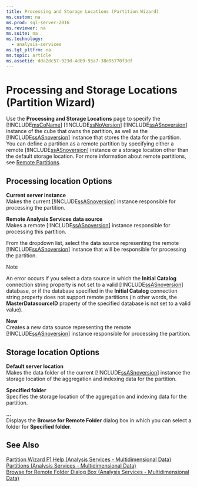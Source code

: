 ```yaml
---
title: Processing and Storage Locations (Partition Wizard)
ms.custom: na
ms.prod: sql-server-2016
ms.reviewer: na
ms.suite: na
ms.technology: 
  - analysis-services
ms.tgt_pltfrm: na
ms.topic: article
ms.assetid: dda2dc57-923d-4db9-93a7-38e95770f3df
---
```

# Processing and Storage Locations (Partition Wizard)
  Use the **Processing and Storage Locations** page to specify the [!INCLUDE[msCoName](../../Token\Other/msCoName_md.md)] [!INCLUDE[ssNoVersion](../../Token\Other/ssNoVersion_md.md)] [!INCLUDE[ssASnoversion](../../Token\Other/ssASnoversion_md.md)] instance of the cube that owns the partition, as well as the [!INCLUDE[ssASnoversion](../../Token\Other/ssASnoversion_md.md)] instance that stores the data for the partition. You can define a partition as a remote partition by specifying either a remote [!INCLUDE[ssASnoversion](../../Token\Other/ssASnoversion_md.md)] instance or a storage location other than the default storage location. For more information about remote partitions, see [Remote Partitions](../Topic/Remote%20Partitions.md).  
  
## Processing location Options  
 **Current server instance**  
 Makes the current [!INCLUDE[ssASnoversion](../../Token\Other/ssASnoversion_md.md)] instance responsible for processing the partition.  
  
 **Remote Analysis Services data source**  
 Makes a remote [!INCLUDE[ssASnoversion](../../Token\Other/ssASnoversion_md.md)] instance responsible for processing this partition.  
  
 From the dropdown list, select the data source representing the remote [!INCLUDE[ssASnoversion](../../Token\Other/ssASnoversion_md.md)] instance that will be responsible for processing the partition.  
  
> [!NOTE]  
>  An error occurs if you select a data source in which the **Initial Catalog** connection string property is not set to a valid [!INCLUDE[ssASnoversion](../../Token\Other/ssASnoversion_md.md)] database, or if the database specified in the **Initial Catalog** connection string property does not support remote partitions \(in other words, the **MasterDatasourceID** property of the specified database is not set to a valid value\).  
  
 **New**  
 Creates a new data source representing the remote [!INCLUDE[ssASnoversion](../../Token\Other/ssASnoversion_md.md)] instance responsible for processing the partition.  
  
## Storage location Options  
 **Default server location**  
 Makes the data folder of the current [!INCLUDE[ssASnoversion](../../Token\Other/ssASnoversion_md.md)] instance the storage location of the aggregation and indexing data for the partition.  
  
 **Specified folder**  
 Specifies the storage location of the aggregation and indexing data for the partition.  
  
 **...**  
 Displays the **Browse for Remote Folder** dialog box in which you can select a folder for **Specified folder**.  
  
## See Also  
 [Partition Wizard F1 Help &#40;Analysis Services - Multidimensional Data&#41;](../../Topics\TopicNameNotContainA/Partition-Wizard-F1-Help--Analysis-Services---Multidimensional-Data-.md)   
 [Partitions &#40;Analysis Services - Multidimensional Data&#41;](../Topic/Partitions%20\(Analysis%20Services%20-%20Multidimensional%20Data\).md)   
 [Browse for Remote Folder Dialog Box &#40;Analysis Services - Multidimensional Data&#41;](../../Topics\TopicNameNotContainA/Browse-for-Remote-Folder-Dialog-Box--Analysis-Services---Multidimensional-Data-.md)  
  
  
